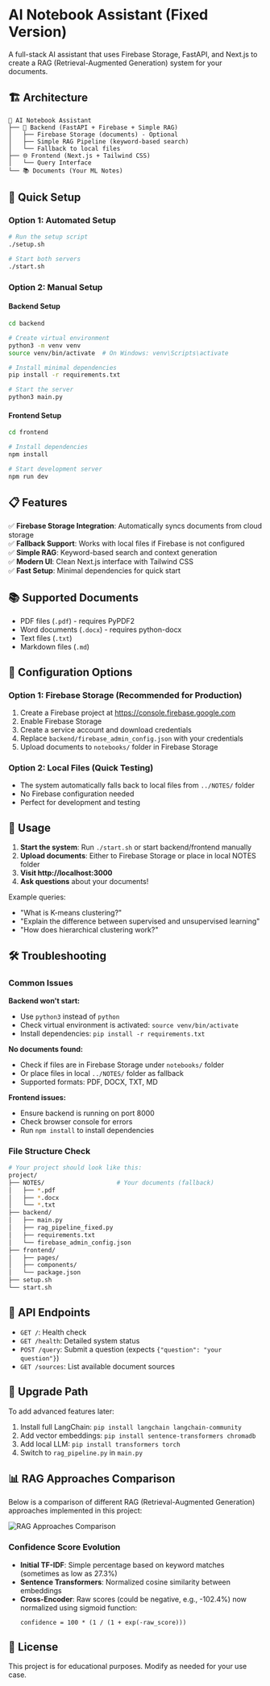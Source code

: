# AI Notebook Assistant (Fixed Version)

A full-stack AI assistant that uses Firebase Storage, FastAPI, and Next.js to create a RAG (Retrieval-Augmented Generation) system for your documents.

## 🏗️ Architecture

```
📂 AI Notebook Assistant
├── 🔧 Backend (FastAPI + Firebase + Simple RAG)
│   ├── Firebase Storage (documents) - Optional
│   ├── Simple RAG Pipeline (keyword-based search)
│   └── Fallback to local files
├── 🌐 Frontend (Next.js + Tailwind CSS)
│   └── Query Interface
└── 📚 Documents (Your ML Notes)
```

## 🚀 Quick Setup

### Option 1: Automated Setup

```bash
# Run the setup script
./setup.sh

# Start both servers
./start.sh
```

### Option 2: Manual Setup

#### Backend Setup

```bash
cd backend

# Create virtual environment
python3 -m venv venv
source venv/bin/activate  # On Windows: venv\Scripts\activate

# Install minimal dependencies
pip install -r requirements.txt

# Start the server
python3 main.py
```

#### Frontend Setup

```bash
cd frontend

# Install dependencies
npm install

# Start development server
npm run dev
```

## 📋 Features

✅ **Firebase Storage Integration**: Automatically syncs documents from cloud storage  
✅ **Fallback Support**: Works with local files if Firebase is not configured  
✅ **Simple RAG**: Keyword-based search and context generation  
✅ **Modern UI**: Clean Next.js interface with Tailwind CSS  
✅ **Fast Setup**: Minimal dependencies for quick start

## 📚 Supported Documents

- PDF files (`.pdf`) - requires PyPDF2
- Word documents (`.docx`) - requires python-docx
- Text files (`.txt`)
- Markdown files (`.md`)

## 🔧 Configuration Options

### Option 1: Firebase Storage (Recommended for Production)

1. Create a Firebase project at https://console.firebase.google.com
2. Enable Firebase Storage
3. Create a service account and download credentials
4. Replace `backend/firebase_admin_config.json` with your credentials
5. Upload documents to `notebooks/` folder in Firebase Storage

### Option 2: Local Files (Quick Testing)

- The system automatically falls back to local files from `../NOTES/` folder
- No Firebase configuration needed
- Perfect for development and testing

## 🚀 Usage

1. **Start the system**: Run `./start.sh` or start backend/frontend manually
2. **Upload documents**: Either to Firebase Storage or place in local NOTES folder
3. **Visit http://localhost:3000**
4. **Ask questions** about your documents!

Example queries:

- "What is K-means clustering?"
- "Explain the difference between supervised and unsupervised learning"
- "How does hierarchical clustering work?"

## 🛠️ Troubleshooting

### Common Issues

**Backend won't start:**

- Use `python3` instead of `python`
- Check virtual environment is activated: `source venv/bin/activate`
- Install dependencies: `pip install -r requirements.txt`

**No documents found:**

- Check if files are in Firebase Storage under `notebooks/` folder
- Or place files in local `../NOTES/` folder as fallback
- Supported formats: PDF, DOCX, TXT, MD

**Frontend issues:**

- Ensure backend is running on port 8000
- Check browser console for errors
- Run `npm install` to install dependencies

### File Structure Check

```bash
# Your project should look like this:
project/
├── NOTES/                    # Your documents (fallback)
│   ├── *.pdf
│   ├── *.docx
│   └── *.txt
├── backend/
│   ├── main.py
│   ├── rag_pipeline_fixed.py
│   ├── requirements.txt
│   └── firebase_admin_config.json
├── frontend/
│   ├── pages/
│   ├── components/
│   └── package.json
├── setup.sh
└── start.sh
```

## 📖 API Endpoints

- `GET /`: Health check
- `GET /health`: Detailed system status
- `POST /query`: Submit a question (expects `{"question": "your question"}`)
- `GET /sources`: List available document sources

## 🔄 Upgrade Path

To add advanced features later:

1. Install full LangChain: `pip install langchain langchain-community`
2. Add vector embeddings: `pip install sentence-transformers chromadb`
3. Add local LLM: `pip install transformers torch`
4. Switch to `rag_pipeline.py` in `main.py`

## 📊 RAG Approaches Comparison

Below is a comparison of different RAG (Retrieval-Augmented Generation) approaches implemented in this project:

![RAG Approaches Comparison](./assets/rag_comparison_table.png)

### Confidence Score Evolution

- **Initial TF-IDF**: Simple percentage based on keyword matches (sometimes as low as 27.3%)
- **Sentence Transformers**: Normalized cosine similarity between embeddings
- **Cross-Encoder**: Raw scores (could be negative, e.g., -102.4%) now normalized using sigmoid function:
  ```
  confidence = 100 * (1 / (1 + exp(-raw_score)))
  ```

## 📄 License

This project is for educational purposes. Modify as needed for your use case.